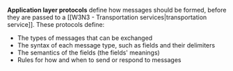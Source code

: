 **Application layer protocols** define how messages should be formed, before they are passed to a [[W3N3 - Transportation services|transportation service]]. These protocols define:
- The types of messages that can be exchanged
- The syntax of each message type, such as fields and their delimiters
- The semantics of the fields (the fields' meanings)
- Rules for how and when to send or respond to messages

